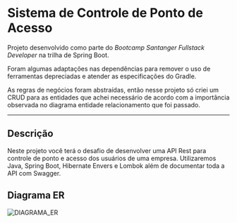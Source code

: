 # Sistema de Controle de Ponto de Acesso
Projeto desenvolvido como parte do *Bootcamp Santanger Fullstack Developer* na trilha de Spring Boot. 

Foram algumas adaptações nas dependências para remover o uso de ferramentas depreciadas e atender as especificações do Gradle.

As regras de negócios foram abstraídas, então nesse projeto só criei um CRUD para as entidades que achei necessário de acordo com a importância observada no diagrama entidade relacionamento que foi passado.

------

## Descrição

Neste projeto você terá o desafio de desenvolver uma API Rest para controle de ponto e acesso dos usuários de uma empresa. Utilizaremos Java, Spring Boot, Hibernate Envers e Lombok além de documentar toda a API com Swagger.

## Diagrama ER

![DIAGRAMA_ER]()
